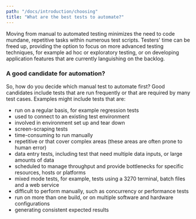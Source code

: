 ```yaml
---
path: "/docs/introduction/choosing"
title: "What are the best tests to automate?"
---
```


Moving from manual to automated testing minimizes the need to code mundane, repetitive tasks within numerous test scripts. Testers' 
time can be freed up, providing the option to focus on more advanced testing techniques, for example ad hoc or exploratory testing, or 
on developing application features that are currently languishing on the backlog.

### A good candidate for automation?

So, how do you decide which manual test to automate first? Good candidates include tests that are run frequently or that are required by
many test cases. Examples might include tests that are:

- run on a regular basis, for example regression tests
- used to connect to an existing test environment
- involved in environment set up and tear down 
- screen-scraping tests
- time-consuming to run manually
- repetitive or that cover complex areas (these areas are often prone to human error)
- data entry tests, including test that need multiple data inputs, or large amounts of data
- scheduled to manage throughput and provide bottlenecks for specific resources, hosts or platforms 
- mixed mode tests, for example, tests using a 3270 terminal, batch files and a web service 
- difficult to perform manually, such as concurrency or performance tests
- run on more than one build, or on multiple software and hardware configurations
- generating consistent expected results


